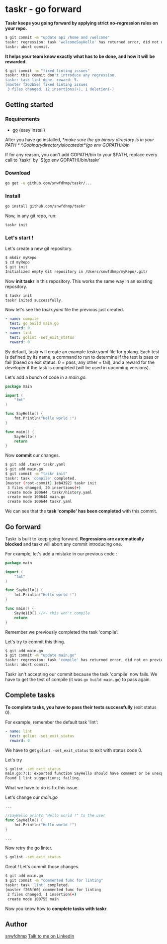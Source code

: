 # taskr - go forward

**Taskr keeps you going forward by applying strict no-regression rules on your repo.**

```bash
$ git commit -m "update api /home and /welcome"
taskr: regression: task 'welcomeSayHello' has returned error, did not on previous commit.
taskr: abort commit.
```

**It helps your team know exactly what has to be done, and how it will be rewarded.**

```bash
$ git commit -m "fixed linting issues"
taskr: this commit don't introduce any regression.
taskr: task lint done, reward: 5.
[master f263b5e] fixed linting issues
 3 files changed, 12 insertions(+), 1 deletion(-)
```

## Getting started

### Requirements

- [go](https://golang.org/doc/install) (easy install)

After you have go installed, **make sure the go binary directory is in your $PATH**. Go binary directory is located at *$(go env GOPATH)/bin*

If for any reason, you can't add GOPATH/bin to your $PATH, replace every call to  `taskr` by `$(go env GOPATH)/bin/taskr`

### Download

```bash
go get -u github.com/snwfdhmp/taskr/...
```

### Install

```bash
go install github.com/snwfdhmp/taskr
```

Now, in any git repo, run:

```bash
taskr init

```

### Let's start !

Let's create a new git repository.

```bash
$ mkdir myRepo
$ cd myRepo
$ git init
Initialized empty Git repository in /Users/snwfdhmp/myRepo/.git/
```

Now **init taskr** in this repository. This works the same way in an existing repository.

```bash
$ taskr init
taskr inited successfully.
```

Now let's see the *taskr.yaml* file the previous just created.

```yaml
- name: compile
  test: go build main.go
  reward: 0
- name: lint
  test: golint -set_exit_status
  reward: 0
```

By default, taskr will create an example *taskr.yaml* file for golang.
Each test is defined by its name, a command to run to determine if the test is pass or fail (based on exit status: 0 = pass, any other = fail), and a reward for the developer if the task is completed (will be used in upcoming versions).

Let's add a bunch of code in a *main.go*.

```go
package main

import (
	"fmt"
)

func SayHello() {
	fmt.Println("Hello world !")
}

func main() {
	SayHello()
	return
}
```

Now **commit** our changes.

```bash
$ git add .taskr taskr.yaml
$ git add main.go
$ git commit -m "taskr init"
taskr: task 'compile' completed.
[master (root-commit) 1eb4392] taskr init
 3 files changed, 20 insertions(+)
 create mode 100644 .taskr/history.yaml
 create mode 100644 main.go
 create mode 100644 taskr.yaml
```

We can see that the **task 'compile' has been completed** with this commit.

## Go forward

Taskr is built to keep going forward. **Regressions are automatically blocked** and taskr will abort any commit introducing one.

For example, let's add a mistake in our previous code :

```go
package main

import (
	"fmt"
)

func SayHello() {
	fmt.Println("Hello world !")
}

func main() {
	SayHe110[] //<- this won't compile
	return
}
```

Remember we previously completed the task 'compile'.

Let's try to commit this thing.

```bash
$ git add main.go
$ git commit -m "update main.go"
taskr: regression: task 'compile' has returned error, did not on previous commit.
taskr: abort commit.
```

Taskr isn't accepting our commit because the task 'compile' now fails.
We have to get the test of compile (it was `go build main.go`) to pass again.

## Complete tasks

**To complete tasks, you have to pass their tests successfully** (exit status 0).

For example, remember the default task 'lint':

```yaml
- name: lint
  test: golint -set_exit_status
  reward: 0
```

We have to get `golint -set_exit_status` to exit with status code 0.

Let's try

```bash
$ golint -set_exit_status
main.go:7:1: exported function SayHello should have comment or be unexported
Found 1 lint suggestions; failing.
```

What we have to do is fix this issue.

Let's change our *main.go*

```go
...

//SayHello prints "Hello world !" to the user
func SayHello() {
	fmt.Println("Hello world !")
}

...
```

Now retry the go linter.

```bash
$ golint -set_exit_status
```

Great ! Let's commit those changes.

```bash
$ git add main.go
$ git commit -m "commented func for linting"
taskr: task 'lint' completed.
[master f265f60] commented func for linting
 2 files changed, 1 insertion(+)
 create mode 100755 main
```

Now you know how to **complete tasks with taskr**.

## Author

[snwfdhmp](https://github.com/snwfdhmp)
[Talk to me on LinkedIn](https://www.linkedin.com/in/martin-joly-951b8913b/)